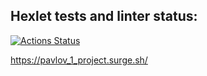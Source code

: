 ## Hexlet tests and linter status:
[![Actions Status](https://github.com/Idealistnik/layout-designer-project-58/actions/workflows/hexlet-check.yml/badge.svg)](https://github.com/Idealistnik/layout-designer-project-58/actions)

https://pavlov_1_project.surge.sh/

